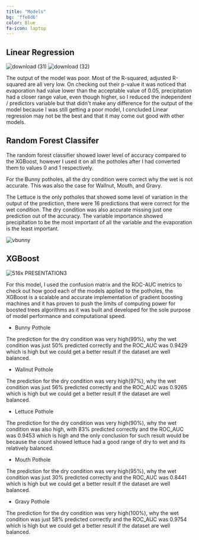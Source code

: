 ```yaml
---
title: "Models"
bg: 'ffe8d6'
color: Blue
fa-icon: laptop
---
```


## Linear Regression
![download (31)](https://user-images.githubusercontent.com/77670180/144385881-64742428-bbb8-4713-b222-33237778d9c3.png)
![download (32)](https://user-images.githubusercontent.com/77670180/144385898-0933395b-047b-4fce-a22e-4f205b4a6e77.png)

The output of the model was poor. Most of the R-squared, adjusted R-squared are all very low. On checking out their p-value it was noticed that evaporation had value lower than the acceptable value of 0.05, precipitation had a closer range value, even though higher, so I reduced the independent / predictors variable but that didn't make any difference for the output of the model because I was still getting a poor model, I concluded Linear regression may not be the best and that it may come out good with other models. 

## Random Forest Classifer

The random forest classifier showed lower level of accuracy compared to the XGBoost, however I used it on all the potholes after I had converted them to values 0 and 1 respectively.

For the Bunny potholes, all the dry condition were correct why the wet is not accurate. This was also the case for Wallnut, Mouth, and Gravy.

The Lettuce is the only potholes that showed some level of variation in the output of the prediction, there were 16 predictions that were correct for the wet condition. The dry condition was also accurate missing just one prediction out of the accuracy. The variable importance showed precipitation to be the most important of all the variable and the evaporation is the least important.

![vbunny](https://user-images.githubusercontent.com/77670180/144393788-cd8a8e3c-0694-409b-855f-115c9cce4d0f.png)

## XGBoost
![516x PRESENTATION3](https://user-images.githubusercontent.com/77670180/144388289-27769811-dc74-4ba4-9927-7121c25e89c6.png)

For this model, I used the confusion matrix and the ROC-AUC metrics to check out how good each of the models applied to the potholes, the XGBoost is a scalable and accurate implementation of gradient boosting machines and it has proven to push the limits of computing power for boosted trees algorithms as it was built and developed for the sole purpose of model performance and computational speed.

- Bunny Pothole

The prediction for the dry condition was very high(99%), why the wet condition was just 50% predicted correctly and the ROC_AUC was 0.9429 which is high but we could get a better result if the dataset are well balanced.

- Wallnut Pothole

The prediction for the dry condition was very high(97%), why the wet condition was just 56% predicted correctly and the ROC_AUC was 0.9265 which is high but we could get a better result if the dataset are well balanced.

- Lettuce Pothole

The prediction for the dry condition was very high(90%), why the wet condition was also high, with 83% predicted correctly and the ROC_AUC was 0.9453 which is high and the only conclusion for such result would be because the count showed lettuce had a good range of dry to wet and its relatively balanced.

- Mouth Pothole

The prediction for the dry condition was very high(95%), why the wet condition was just 30% predicted correctly and the ROC_AUC was 0.8441 which is high but we could get a better result if the dataset are well balanced.

- Gravy Pothole

The prediction for the dry condition was very high(100%), why the wet condition was just 58% predicted correctly and the ROC_AUC was 0.9754 which is high but we could get a better result if the dataset are well balanced.
